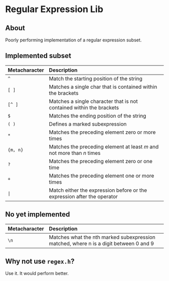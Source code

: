 # Regular Expression Lib

## About

Poorly performing implementation of a regular expression subset.

## Implemented subset

| Metacharacter | Description                                                             |
| :------------ | :---------------------------------------------------------------------- |
| `^`           | Match the starting position of the string                               |
| `[ ]`         | Matches a single char that is contained within the brackets             |
| `[^ ]`        | Matches a single character that is not contained within the brackets    |
| `$`           | Matches the ending position of the string                               |
| `( )`         | Defines a marked subexpression                                          |
| `*`           | Matches the preceding element zero or more times                        |
| `{m, n}`      | Matches the preceding element at least _m_ and not more than _n_ times  |
| `?`           | Matches the preceding element zero or one time                          |
| `+`           | Matches the preceding element one or more times                         |
| `\|`          | Match either the expression before or the expression after the operator |

## No yet implemented 

| Metacharacter | Description                                                                           |
| :------------ | :------------------------------------------------------------------------------------ |
| `\n`          | Matches what the nth marked subexpression matched, where n is a digit between 0 and 9 |

## Why not use `regex.h`?
Use it. It would perform better.



